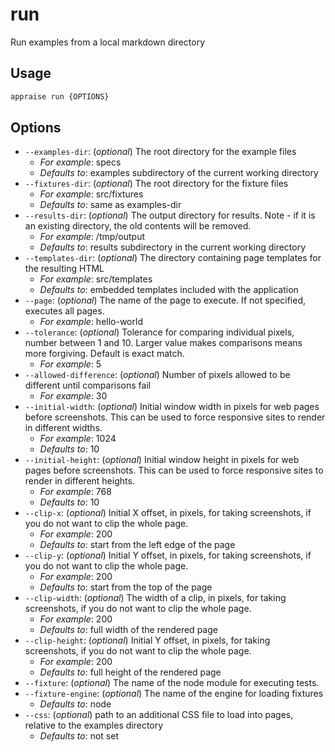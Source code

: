# run

Run examples from a local markdown directory

## Usage

```bash
appraise run {OPTIONS}
```

## Options

*  `--examples-dir`:  (_optional_) The root directory for the example files
    * _For example_: specs
    * _Defaults to_: examples subdirectory of the current working directory
*  `--fixtures-dir`:  (_optional_) The root directory for the fixture files
    * _For example_: src/fixtures
    * _Defaults to_: same as examples-dir
*  `--results-dir`:  (_optional_) The output directory for results. Note - if it is an existing directory, the old contents will be removed.
    * _For example_: /tmp/output
    * _Defaults to_: results subdirectory in the current working directory
*  `--templates-dir`:  (_optional_) The directory containing page templates for the resulting HTML
    * _For example_: src/templates
    * _Defaults to_: embedded templates included with the application
*  `--page`:  (_optional_) The name of the page to execute. If not specified, executes all pages.
    * _For example_: hello-world
*  `--tolerance`:  (_optional_) Tolerance for comparing individual pixels, number between 1 and 10. Larger value makes comparisons means more forgiving. Default is exact match.
    * _For example_: 5
*  `--allowed-difference`:  (_optional_) Number of pixels allowed to be different until comparisons fail
    * _For example_: 30
*  `--initial-width`:  (_optional_) Initial window width in pixels for web pages before screenshots. This can be used to force responsive sites to render in different widths.
    * _For example_: 1024
    * _Defaults to_: 10
*  `--initial-height`:  (_optional_) Initial window height in pixels for web pages before screenshots. This can be used to force responsive sites to render in different heights.
    * _For example_: 768
    * _Defaults to_: 10
*  `--clip-x`:  (_optional_) Initial X offset, in pixels, for taking screenshots, if you do not want to clip the whole page.
    * _For example_: 200
    * _Defaults to_: start from the left edge of the page
*  `--clip-y`:  (_optional_) Initial Y offset, in pixels, for taking screenshots, if you do not want to clip the whole page.
    * _For example_: 200
    * _Defaults to_: start from the top of the page
*  `--clip-width`:  (_optional_) The width of a clip, in pixels, for taking screenshots, if you do not want to clip the whole page.
    * _For example_: 200
    * _Defaults to_: full width of the rendered page
*  `--clip-height`:  (_optional_) Initial Y offset, in pixels, for taking screenshots, if you do not want to clip the whole page.
    * _For example_: 200
    * _Defaults to_: full height of the rendered page
*  `--fixture`:  (_optional_) The name of the node module for executing tests.
*  `--fixture-engine`:  (_optional_) The name of the engine for loading fixtures
    * _Defaults to_: node
*  `--css`:  (_optional_) path to an additional CSS file to load into pages, relative to the examples directory
    * _Defaults to_: not set
